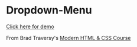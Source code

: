 # Dropdown-Menu
[Click here for demo](https://todd-sutherland.github.io/dropdown/)

From Brad Traversy's [Modern HTML & CSS Course](https://www.udemy.com/course/modern-html-css-from-the-beginning/)
